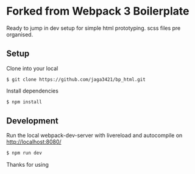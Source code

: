 Forked from Webpack 3 Boilerplate
===========

Ready to jump in dev setup for simple html prototyping.
scss files pre organised.

## Setup
Clone into your local 
```
$ git clone https://github.com/jaga3421/bp_html.git
```

Install dependencies
```sh
$ npm install
```

## Development
Run the local webpack-dev-server with livereload and autocompile on [http://localhost:8080/](http://localhost:8080/)
```sh
$ npm run dev
```


Thanks for using
